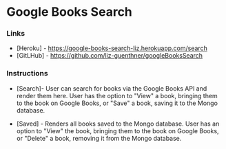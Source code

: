 # Google Books Search

### Links

  * [Heroku] - https://google-books-search-liz.herokuapp.com/search
  * [GitLHub] - https://github.com/liz-guenthner/googleBooksSearch

### Instructions

  * [Search]- User can search for books via the Google Books API and render them here. User has the option to "View" a book, bringing them to the book on Google Books, or "Save" a book, saving it to the Mongo database.

  * [Saved] - Renders all books saved to the Mongo database. User has an option to "View" the book, bringing them to the book on Google Books, or "Delete" a book, removing it from the Mongo database.